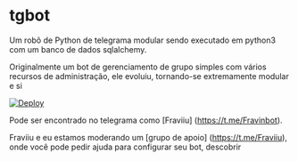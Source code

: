 # tgbot
Um robô de Python de telegrama modular sendo executado em python3 com um banco de dados sqlalchemy.

Originalmente um bot de gerenciamento de grupo simples com vários recursos de administração, ele evoluiu, tornando-se extremamente modular e
si

[![Deploy](https://www.herokucdn.com/deploy/button.svg)](https://heroku.com/deploy?template=https://github.com/flavio736/tgbot)

Pode ser encontrado no telegrama como [Fraviiu] (https://t.me/Fravinbot).

Fraviiu e eu estamos moderando um [grupo de apoio] (https://t.me/Fraviiu), onde você pode pedir ajuda para configurar seu
bot, descobrir
